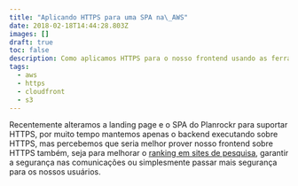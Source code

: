 ```yaml
---
title: "Aplicando HTTPS para uma SPA na\_AWS"
date: 2018-02-18T14:44:28.803Z
images: []
draft: true
toc: false
description: Como aplicamos HTTPS para o nosso frontend usando as ferramentas da AWS
tags:
  - aws
  - https
  - cloudfront
  - s3
---
```

Recentemente alteramos a landing page e o SPA do Planrockr para suportar HTTPS, por muito tempo mantemos apenas o backend executando sobre HTTPS, mas percebemos que seria melhor prover nosso frontend sobre HTTPS também, seja para melhorar o [ranking em sites de pesquisa](https://webmasters.googleblog.com/2014/08/https-as-ranking-signal.html), garantir a segurança nas comunicações ou simplesmente passar mais segurança para os nossos usuários. 
